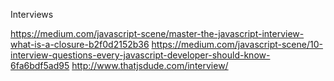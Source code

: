Interviews

  https://medium.com/javascript-scene/master-the-javascript-interview-what-is-a-closure-b2f0d2152b36
  https://medium.com/javascript-scene/10-interview-questions-every-javascript-developer-should-know-6fa6bdf5ad95
  http://www.thatjsdude.com/interview/
